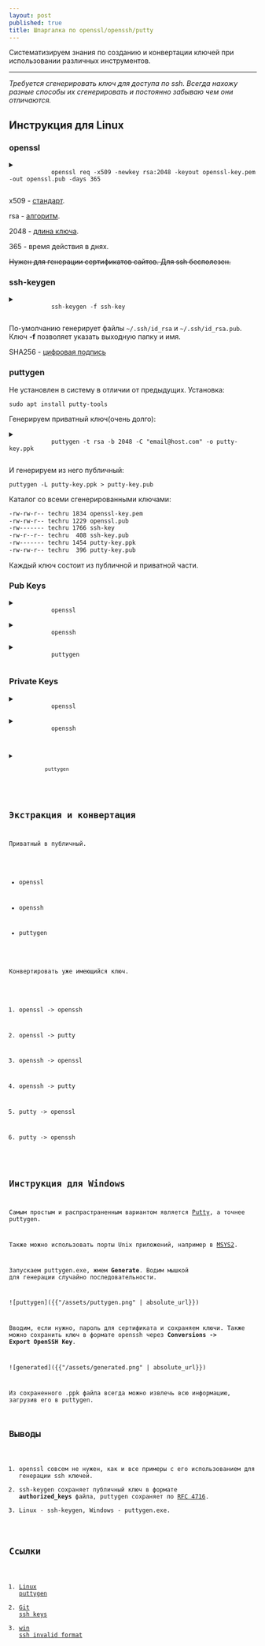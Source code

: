 ```yaml
---
layout: post
published: true
title: Шпаргалка по openssl/openssh/putty
---
```


Систематизируем знания по созданию и конвертации ключей при использовании различных инструментов.

------
*Требуется сгенерировать ключ для доступа по ssh. Всегда нахожу разные способы их сгенерировать и постоянно забываю чем они отличаются.*

## Инструкция для Linux

### openssl

<details>
    <summary>
        <code class="highlighter-rouge">
            openssl req -x509 -newkey rsa:2048 -keyout openssl-key.pem -out openssl.pub -days 365
        </code>
    </summary>
    <pre class="highlight">
        <code>
            Generating a 2048 bit RSA private key...............+++
            ..........................................+++
            writing new private key to 'openssl-key.pem'
            Enter PEM pass phrase:
            Verifying - Enter PEM pass phrase:
            -----
            You are about to be asked to enter information that will be incorporated
            into your certificate request.What you are about to enter is what is called a Distinguished Name or a DN.There are quite a few fields but you can leave some blankFor some fields there will be a default value,
            If you enter '.', the field will be left blank.
            -----
            Country Name (2 letter code) [AU]:
            State or Province Name (full name) [Some-State]:
            Locality Name (eg, city) []:
            Organization Name (eg, company) [Internet Widgits Pty Ltd]:
            Organizational Unit Name (eg, section) []:
            Common Name (e.g. server FQDN or YOUR name) []:
            Email Address []:
        </code>
    </pre>
</details>

x509 - [стандарт](https://ru.wikipedia.org/wiki/X.509).

rsa - [алгоритм](https://ru.wikipedia.org/wiki/RSA).

2048 - [длина ключа](https://ru.wikipedia.org/wiki/Ключ_(криптография)).

365 - время действия в днях.

~~Нужен для генерации сертификатов сайтов. Для ssh бесполезен.~~

### ssh-keygen

<details>
    <summary>
        <code class="highlighter-rouge">
            ssh-keygen -f ssh-key
        </code>
    </summary>
    <pre class="highlight">
        <code>
            Enter passphrase (empty for no passphrase):
            Enter same passphrase again:
            Your identification has been saved in ./ssh-key.
            Your public key has been saved in ./ssh-key.pub.
            The key fingerprint is:
            SHA256:Aexx4t1BfpFvMkPaOrhBPjt7n7qkNHh6clfkm53eEpg techru@techru-GA-770TA-UD3
            The key's randomart image is:
            +---[RSA 2048]----+
            |     ..  .. ..   |
            |      +.... o.   |
            |     o =...=..   |
            |      o o.o.* o  |
            |       oS. + B   |
            |       .= o E .  |
            |      . +=.o + o |
            |      .+*+o o.+. |
            |      .+o=o+o....|
            +----[SHA256]-----+
        </code>
    </pre>
</details>

По-умолчанию генерирует файлы `~/.ssh/id_rsa` и `~/.ssh/id_rsa.pub`. Ключ **-f** позволяет указать выходную папку и имя.

SHA256 - [цифровая подпись](https://ru.wikipedia.org/wiki/SHA-2)

### puttygen

Не установлен в систему в отличии от предыдущих. Установка:

```sudo apt install putty-tools```

Генерируем приватный ключ(очень долго):

<details>
    <summary>
        <code class="highlighter-rouge">
            puttygen -t rsa -b 2048 -C "email@host.com" -o putty-key.ppk
        </code>
    </summary>
    <pre class="highlight">
        <code>
            ++++++++++++++++++++++++++++++++++
            ++++
            +++++
            Enter passphrase to save key:
            Re-enter passphrase to verify:
        </code>
    </pre>
</details>

И генерируем из него публичный:

`puttygen -L putty-key.ppk > putty-key.pub`

Каталог со всеми сгенерированными ключами:

```bash
-rw-rw-r-- techru 1834 openssl-key.pem
-rw-rw-r-- techru 1229 openssl.pub
-rw------- techru 1766 ssh-key
-rw-r--r-- techru  408 ssh-key.pub
-rw------- techru 1454 putty-key.ppk
-rw-rw-r-- techru  396 putty-key.pub
```

Каждый ключ состоит из публичной и приватной части.

### Pub Keys
<details>
    <summary>
        <code class="highlighter-rouge">
            openssl
        </code>
    </summary>
    <pre class="highlight">
        <code>
            -----BEGIN CERTIFICATE-----
            MIIDXTCCAkWgAwIBAgIJAOLR38z/XBbcMA0GCSqGSIb3DQEBCwUAMEUxCzAJBgNV
            BAYTAkFVMRMwEQYDVQQIDApTb21lLVN0YXRlMSEwHwYDVQQKDBhJbnRlcm5ldCBX
            aWRnaXRzIFB0eSBMdGQwHhcNMTgwMzI3MTAzMzAwWhcNMTkwMzI3MTAzMzAwWjBF
            MQswCQYDVQQGEwJBVTETMBEGA1UECAwKU29tZS1TdGF0ZTEhMB8GA1UECgwYSW50
            ZXJuZXQgV2lkZ2l0cyBQdHkgTHRkMIIBIjANBgkqhkiG9w0BAQEFAAOCAQ8AMIIB
            CgKCAQEAx6QribExQCj56L5ME6hhZat60DehQ+3v4/84d8/9yPbVBdQm6/DMIk0g
            vpToGxqgZHbL2LuFpu8oF7Z2W+BExWwpZ6uLpahFVQ7WapNJDs2y8LwLQ9eB/HID
            IlTiafW31vG/RTz8mrRJDBj6D1tDEKCXO0ioOi1WW7hxsZjts6nzDOGordubmlpg
            CT6eR1t4/kQbFE6kvq0fqWHd81jFMhCoCok65o2Vc2GbFf4ol+/EcHbXVXVUOuu5
            MxKWcNkcd0QQqCZWddUIPTbHlCCHJRDlovBZ62cMcEMAGujH1u0CXu8RAlZfCBpO
            8DB8AhuLxXbTlPhkAyeTDwG/DJpD3QIDAQABo1AwTjAdBgNVHQ4EFgQUsrXkYnag
            ioktq8uY3FzCASCbFSUwHwYDVR0jBBgwFoAUsrXkYnagioktq8uY3FzCASCbFSUw
            DAYDVR0TBAUwAwEB/zANBgkqhkiG9w0BAQsFAAOCAQEAJNsV75qsLTN5lFjevUTm
            q4BCvvY89t7l1ck0CuCws/JIP5F/Hp6rjthf50HQZaLyv6q058KUsA1jfU9/yo1O
            O4qLl+tNCLUGn6h/ielMf3yuPGToMn9FlFIoMv/LPBAKC4JRG3ftxnC3AKFaDATU
            tg3/IgKC6H6+TnCG65wGHXO0oS6ke8VD/uOQ4B5uzShOLqUdDXIMrcpcO7UcyeNv
            ZhrkN90LnVi5FVFo58h1TUpoapkfTr72UQ+DcF4Oj2GvHSuMT5OnBZEvu/U1tUGs
            jCxx+JzumByKk59sXUd1/8QDBZNPRlEuAlpb5Gz6pwXq1r5Ru5+1Tqscxkb3jTne
            SA==
            -----END CERTIFICATE-----
        </code>
    </pre>
</details>

<details>
    <summary>
        <code class="highlighter-rouge">
            openssh
        </code>
    </summary>
    <pre class="highlight">
        <code>
            ssh-rsa AAAAB3NzaC1yc2EAAAADAQABAAABAQC4vf1NReESnbYBW7OSKQgE4WI6ZLoKXhQNfcC+eHxmFXXv8E8wYB/0KaKG9yhouDeX+uFeM6XA09lhF8Ju6B8AGsB+ZAc8hQyEHm8ryywAJ+CQAadcpy0w1gf43yLPnUwKhn59WagFMM+Wj60k2jOFAPxnXBqQINkLqqWwUx8otqPgWFOZ5fLt55aT6BjupoUqFZeeeooKH/B+W7GrEteqgjalAVTuRPwCmHfFlINjGweqEbK5vsPzBikrUoO0MuYV9Sj3Vv/XBE96RWz1qrxzLrSrC44+ZsTKgskYuxLs7OBo1ywm+0PHvfty0u9HccIm9mJ7LxKj5xcDmknMCTpb TECHRUMAIN@TECHRUMAIN-PC
        </code>
    </pre>
</details>

<details>
    <summary>
        <code class="highlighter-rouge">
            puttygen
        </code>
    </summary>
    <pre class="highlight">
        <code>
            ---- BEGIN SSH2 PUBLIC KEY ----
            Comment: "rsa-key-20180326"
            AAAAB3NzaC1yc2EAAAABJQAAAQEA50+HtIazHOMaAcL6mxy/6uewc2SYGt1EMRAQ
            1J70l7PXyJbmKEjqfCh4EuFWAT6bCz3X01JIaoQXpZXTziPkGvKi4GEdTsELBbHm
            xyuCnfidkBf/OryGGmKkR6xkeNZXlx2Cn3pw/p63ApJ0k2f7xg7cJgWZUElBQMsr
            nTsEWvjwUZg/IfIFQEnDRgrBBsr50Rp5EsZiDsYmXCtY6of8G31EUag3FNMeL7nm
            mCKVwbe7w8+G9P1WPEIDuYPQyEe1vMZBgV/YnLWSEOgYhH1UpeH517s+H89tFj14
            KzUcJPsv362bhbAYCJHwXZ+WW3Vlbi7+bmPc2PnTAR4Hi9EoyQ==
            ---- END SSH2 PUBLIC KEY ----
        </code>
    </pre>
</details>

### Private Keys
<details>
    <summary>
        <code class="highlighter-rouge">
            openssl
        </code>
    </summary>
    <pre class="highlight">
        <code>
            -----BEGIN ENCRYPTED PRIVATE KEY-----
            MIIFDjBABgkqhkiG9w0BBQ0wMzAbBgkqhkiG9w0BBQwwDgQI0RCKc9hI0wMCAggA
            MBQGCCqGSIb3DQMHBAgViWCmkUP9LgSCBMgBoAfNCPp6XTsiYuIKZ3RguA2ac2cT
            qu8m+Hp7POhGQw8tiOY1RbwYWQd88tlWPrwolIjrFramUA9JeVwVkXeiLxZYt/QE
            Haj2Gh67zhBhgLT5lY+Iej/Rh4fhhzaINmm8Pg4kRghWLpBw5w+hx5aOkxONx9YU
            PHJK4qYG/zkMgM9YVDG020ELh78HGGVek3zH5HWboPgmMpYv+JL0GWR4+UW4P2ag
            tNfGRFsUaSuAncHF60zOMtkSgTw5uQqeURWwcRfwof+pnpJXvNmbPcMblEiPEB8y
            StVJIhMf6OblYPRkLFowlNbF0yGQ2dcILJR+j3Lp3VBbbMGNLwtcTqQQkpHP+Du6
            RA2FH8hCkJtPh67sooCitcoTCSQUCIHH7th9xyxjaP4GFJLyr1RpTDea0q6/jUno
            7Qyn/uG0cUviP8W2dU/+BW7X9g5D6BTJFrhS9mq32/nzQYpUSlBZQGTQcYXwRw4L
            se6WkKWVKYGJzqJY8qkGxGrTIfHzBXGb3RFEA32OGVyEExOW3O5/gXPVGpu0jmq5
            XiGXS+G0qFYo8eOoEHQX4TYrArL9MbCvQVAudOp8dAdtEtM3kEUcBUGB0w6HRT2A
            a/+RaWO7K1BnYQOyEN3OPHUr6kIPk9r6vfrnM7qopDYaMsNr1enK0mkY98eET0OV
            ii9qxKBq/61aKiv4nR7xwCGm24iwrIL1CV2tmsj0B1TInICTuAWyFGzFI+yBy7ft
            mJ5bO7tN+zQvMzlcIqhxuAc+QU/UKBgaqKE+AR6LpzxkAzJbPIZUlSXLdqSNx1xQ
            M7aauaLUYbaTKYngIk2tfyz7ltUGASNNAGN1rSoXnoIED0AtKhZBVmiFVBwcbN4V
            wMB6/i2/BhbTJ6aiky7RsfNiohMCFUulLEPaCeV2F2caBcRzf7umcDYSCxk025NS
            IjTPLGakkFTOQpVzus9e3CkOXC+f0JjZYsBUUEqtEVm+4VIny73zhOyCCS5NqrsP
            j85mf5fV0C8t+qN8xXTT9vMVU8RBMZxeBYAalM3Hgflr5pRhVcbrX2NPoRYJ7KVp
            xnw8IrM+ZFnabhO8kxjJESSgiXUMPD2mGy2SobDPHCgPNnS0kqrhXdvPL/IP23js
            5l4vcmOzOOHyXCwgXjOuvryjFx7V1RjeTHeEEv2n1ss7pQBKX6hL3NzKTaH9EXQK
            fzJYd73ZERgntBqBWKdzQuOMTF4W9+MNpD6uw7eytnMD7NegTCri/TWHnHy8vbfp
            VyDANTu9eXjeL0jlAVypDF7nz2MEosv+08MHBVndQAdwJQQAzoNMspZ8GFJ/FmjJ
            SEwUHLzUtTpZdWTmOmhB/iMpE6mDV16UwKuSBkJwJHX3IzJRunaQaWrkoAPloc5F
            utjcJSckKBngwoy8b+zrm3/Tphrtc/xf0KSUYVaMagLnJ32sjQ7wmIw72CpYBCwl
            wuzIAFlUI7fta0r0KG7UN/CuPx6P8ITIER145c/RhE0E0YvBfZHRRap285wUcKEm
            bvxDsGhhmFzXhhpSeqd+2LTTHbdBwDAJpWRubp4qJEJDhmXQxvu8tuCfHpgqGdAa
            e5YUwh8qDd9UjQOCstjjuDHIW3BZXfplPBdcvkCsNjYKNwoWbIBZWzwzrcT/t9fC
            81c=
            -----END ENCRYPTED PRIVATE KEY-----
        </code>
    </pre>
</details>

<details>
    <summary>
        <code class="highlighter-rouge">
            openssh
        </code>
    </summary>
    <pre class="highlight">
        <code>
            -----BEGIN RSA PRIVATE KEY-----
            Proc-Type: 4,ENCRYPTED
            DEK-Info: AES-128-CBC,995042B2BD09CBF0EEFB8880F3A26548

            FZ/uxWAb58oEjXdbBvYSUwUgpITYxHdhiStyM531MVyV59xyBCZWm2b5lGRPyMTi
            4tySmqTkALa4Ql3x0/pXb7JECfhEM+QhdWrQIcVu/lNNq+hWRORS1D3qL6g7acrE
            bTc/UnTu1CuVzYchASKDpYFVnP1vkuxmqWs3Q3v73JBi2nN99QxAtSLa8icAlPyD
            b72s8FIKB0TvRveguf4IAek2In2snpjuOZGJvpXkRfmEk3T+gGPCS2ylXIjVfCFD
            Z/vulucNRkXpTQbl70D/1GOILb4oG93dVRhLPAAcvRTCuTtQXsUOijOw5cN/ruF2
            2sgjbC5j7gEcUabf62RR9mV4KCT4lFwaDJJVS1q5SGl/W0ie+sSinrh1U/Zq58gR
            IbjYcibCTm/OyAbXZxT5l+R0G83PLva/dKI0bjx/lTmuFCGlLZ1VxUQHKWSkVSfr
            dP125mN/lCJYYh3bPFgnyNrunr1f+roQdwpLB3kMh7CdMZc/jL/gKdwEfmegtBlV
            fm/GhEQhjlDdeJIoLuu45cmqJgv8jTdDHRwZiJE4ovxP1ak+/aGuTnP7KuOlRLD8
            d7Oex8AWDLuE/jt9WorKmObgi/xoWWxPvsB4LbMjoRSbKC5aJdVRRzST6UU5AubZ
            nqJTfCQkFagft7yRgH4v4keA1Q6qhpBLApPObqSmat010C+FKuQKS0KvV5wlPxbX
            QVJvE4yat4fB5Ght4XbL9Cn4BR4TSWn1Dhlgy+zFzknfV9Zyx8bkbmERtdKrHT4G
            QN5Ch1LJOZ0jqrAu2zR+vi13NbghXrJd2I50BMWv1+Cu3K+GTnhysJ2WpiC6UnlO
            8n3ggtshu593VqvvCggMA8Uh1T0eVvQ8b4x+uQq8V1urhj4Tc+XZS18VBlLQXf6d
            6hpxyvMkw97PvaIdmmmwn1rDlYH25Z1sKMCCCrAmLUiukRsVwFUOYpkRu7kjR4jo
            rxBvBUgLvBvIY2NOpPnRkFvZRSyQYpW3rI/YF6bVWUU3mz7XJPwZHb9De29giL92
            h1JQycgO/8ItyXzIDIuHaSKibM5EIkIQDwHbC9jDxIb4lhoz54A5mZHVyHe+1tnU
            N2Tpj4lj2Vbyux5h9AuPd8Z8DOzVpTuMVirO9/EIkhCzBF8zpVqHkvzR5qfuY1iO
            LPE/tBm3jx756/kGSYnN1CwZPf3V96dVQzsgPkXSlPiz6ClDg3fmd+zqyCBI8PcA
            B/kxnjVhcfxPSZcmgwy6yVqvqIW+EDPycDeExuxtci/siP+/o+KMs/C6UH9PwFHe
            T5l3CJ3BbfZIEzhWhNzTVAyetWPwXjaUAEXUN+liRJv0qdGXOatXP//4KxuKjCRV
            CsjED8QuMLlALZbBM0hy9w+Ms4fbANB2AmJPoRmgXIUURAD7s3gjLlCyfpMo75/Y
            QX5JPyKgPbNxf7NT9GJXXgJpKeBGECEvCpqn0H/6lEKlnTw0fun/zaiYR3YQ/src
            8yc/G8JZyEVMtEc7DBQkjso/zOIjrAUzTr0kmXUF8ie8/4mjxCbGuSed/aHpvDLX
            MqfF1dWOSxtjGXOL3vSrnlX0OE3nD9W90IoVAvH7qkEf+XGtVIBbZF307aY/lPIz
            -----END RSA PRIVATE KEY-----
        </code>
    </pre>
</details>

<details>
    <summary>
        <code class="highlighter-rouge">
            puttygen
        </code>
    </summary>
    <pre class="highlight">
        <code>
            PuTTY-User-Key-File-2: ssh-rsa
            Encryption: aes256-cbc
            Comment: rsa-key-20180326
            Public-Lines: 6
            AAAAB3NzaC1yc2EAAAABJQAAAQEA50+HtIazHOMaAcL6mxy/6uewc2SYGt1EMRAQ
            1J70l7PXyJbmKEjqfCh4EuFWAT6bCz3X01JIaoQXpZXTziPkGvKi4GEdTsELBbHm
            xyuCnfidkBf/OryGGmKkR6xkeNZXlx2Cn3pw/p63ApJ0k2f7xg7cJgWZUElBQMsr
            nTsEWvjwUZg/IfIFQEnDRgrBBsr50Rp5EsZiDsYmXCtY6of8G31EUag3FNMeL7nm
            mCKVwbe7w8+G9P1WPEIDuYPQyEe1vMZBgV/YnLWSEOgYhH1UpeH517s+H89tFj14
            KzUcJPsv362bhbAYCJHwXZ+WW3Vlbi7+bmPc2PnTAR4Hi9EoyQ==
            Private-Lines: 14
            XwyAR+efYjhDLZUdSwRExVKzacLMg5wwywvTndwUPh3WeqXcCujtWIrKFH3SpSEH
            iIUIt9AurgPmyBx5sGX9DBS3QaIFhG0ZIc3TZOA+E5BQO+C2m0/iKztSSbLUsDsn
            HGlD3b+3N3SPRorkkg3x0wOMYdAATBBizEp4Sz9/N8CCHwtBCB5/+MqWOVGx48D7
            J1sWOnh190qJn75ry+eBFgzTsQDLAyVfp0zUcjtnJHrVXtoylPR4Bhp42B+uomm4
            CBhTnbeH9v+6j+YsRlTMJ7Hj0auFH6v7mTeQ+LAhJd66pdawNr56YASW76N1BWuX
            b+g0KS/h7W8JAzcDYhzVLP9zXZ+5W2ki7lNv5SKwJ23ssTzZjGlQIZwbxMotWmOL
            I6KS0WwTeauMwvgYetizXKqcT9pKKzmYpwP9RaM/5eT4SH5UzmASJDWe/rW72Jb5
            Ov3nWsSPsS/Gi6ttNYhRnV0djAG+cR/3OrQYwuFSeyD1U/uH9PkinQQjOwjuPjvK
            NdhVWmcRqO53D2pADs8//ZubbonCERwqkeXpDI0ewduqVb3lWJYrvm1RvV5NuHHC
            vUoyxLO8h8bMcFow3/meYPN2+MpYFRxavG33zwi8dtufH0ZgUBmZ24NusDEe0qKd
            QQiUeiCcrfqwEWYdITSVCZyE8XKkyMuAsdsWdn/59bTJK0C6HtQjjEzTRbliwH26
            3aR1u0fftdIFZwHN8drsvJhehBG0WbiwpWVgyx5yK08+2aqJD9rAD+JBweO8ARiZ
            dE4Wn/sqMfCZbpkZnyG0iOkvGkiskN+LQU6XoOzOqacHsf2Q7qtpLgn6zWYCJfLI
            car9Ln6mVKCsWrgU/uiiX9tVCnX1QD6bIAyQgIFV5Z8gzX7aXLt8PhSqO1K+6MVE
            Private-MAC: 7673f1a69909796dbfe24cd8960ca7bf83c6f453
        </code>
    </pre>
</details>

## Экстракция и конвертация

Приватный в публичный.

* openssl

* openssh

* puttygen

Конвертировать уже имеющийся ключ.

1. openssl -> openssh

2. openssl -> putty

3. openssh -> openssl

4. openssh -> putty

5. putty -> openssl

6. putty -> openssh

## Инструкция для Windows

Самым простым и распрастраненным вариантом является [Putty](https://www.putty.org/), а точнее puttygen. 

Также можно использовать порты Unix приложений, например в [MSYS2](https://www.msys2.org/).

Запускаем puttygen.exe, жмем **Generate**. Водим мышкой для генерации случайно последовательности.

![puttygen]({{"/assets/puttygen.png" | absolute_url}})

Вводим, если нужно, пароль для сертификата и сохраняем ключи. Также можно сохранить ключ в формате openssh через **Conversions -> Export OpenSSH Key**.

![generated]({{"/assets/generated.png" | absolute_url}})

Из сохраненного .ppk файла всегда можно извлечь всю информацию, загрузив его в puttygen.

## Выводы
1. openssl совсем не нужен, как и все примеры с его использованием для генерации ssh ключей.
2. ssh-keygen сохраняет публичный ключ в формате **authorized_keys** файла, puttygen сохраняет по [RFC 4716](https://tools.ietf.org/html/rfc4716#section-3).
3. Linux - ssh-keygen, Windows - puttygen.exe.

## Ссылки
1. [Linux puttygen](https://www.ssh.com/ssh/putty/linux/puttygen)
2. [Git ssh keys](https://help.github.com/articles/generating-a-new-ssh-key-and-adding-it-to-the-ssh-agent/#platform-linux)
3. [win ssh invalid format](https://stackoverflow.com/questions/42863913/key-load-public-invalid-format)